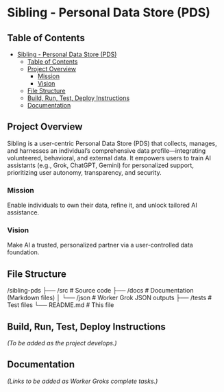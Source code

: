 # Sibling - Personal Data Store (PDS)

## Table of Contents
- [Sibling - Personal Data Store (PDS)](#sibling---personal-data-store-pds)
  - [Table of Contents](#table-of-contents)
  - [Project Overview](#project-overview)
    - [Mission](#mission)
    - [Vision](#vision)
  - [File Structure](#file-structure)
  - [Build, Run, Test, Deploy Instructions](#build-run-test-deploy-instructions)
  - [Documentation](#documentation)

## Project Overview
Sibling is a user-centric Personal Data Store (PDS) that collects, manages, and harnesses an individual’s comprehensive data profile—integrating volunteered, behavioral, and external data. It empowers users to train AI assistants (e.g., Grok, ChatGPT, Gemini) for personalized support, prioritizing user autonomy, transparency, and security.

### Mission
Enable individuals to own their data, refine it, and unlock tailored AI assistance.

### Vision
Make AI a trusted, personalized partner via a user-controlled data foundation.

## File Structure
/sibling-pds
├── /src           # Source code
├── /docs          # Documentation (Markdown files)
│   └── /json      # Worker Grok JSON outputs
├── /tests         # Test files
└── README.md      # This file

## Build, Run, Test, Deploy Instructions
*(To be added as the project develops.)*

## Documentation
*(Links to be added as Worker Groks complete tasks.)*